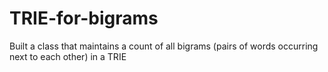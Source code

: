 # TRIE-for-bigrams
Built a class that maintains a count of all bigrams (pairs of words occurring next to each other) in a TRIE
